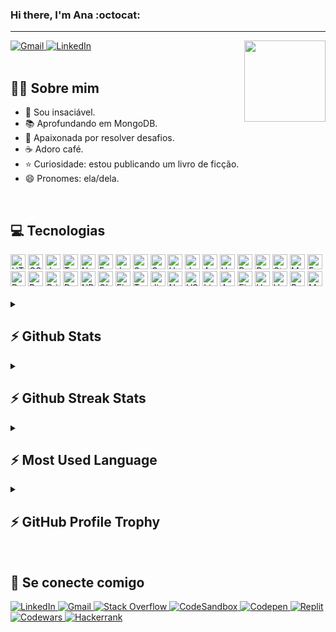 ### Hi there, I'm Ana :octocat:

---

<a target="_blank" href="mailto:anatfernandes.dev@gmail.com">
  <img alt="Gmail" src="https://img.shields.io/badge/Gmail-D14836?style=for-the-badge&logo=gmail&logoColor=white" />
</a>
<a target="_blank" href="https://www.linkedin.com/in/anatfernandes/">
  <img alt="LinkedIn" src="https://img.shields.io/badge/LinkedIn-0077B5?style=for-the-badge&logo=linkedin&logoColor=white" />
</a>

<img src="https://c.tenor.com/WyJAvCGngM0AAAAC/aw-cute.gif" height="130px" align="right"/>

<br/>
<br/>

## 👩🏽 Sobre mim
 - 🧠 Sou insaciável.
 - 📚 Aprofundando em MongoDB.
 - 🧩 Apaixonada por resolver desafios.
 - ☕ Adoro café.
 - ⭐ Curiosidade: estou publicando um livro de ficção.
 - 😄 Pronomes: ela/dela.

<br/>

## 💻 Tecnologias
<div>
  <img alt="HTML5" height="24px" src="https://img.shields.io/badge/HTML5-E34F26?style=for-the-badge&logo=html5&logoColor=white" />
  <img alt="CSS3" height="24px" src="https://img.shields.io/badge/CSS3-1572B6?style=for-the-badge&logo=css3&logoColor=white" />
  <img alt="JavaScript" height="24px" src="https://img.shields.io/badge/JavaScript-323330?style=for-the-badge&logo=javascript&logoColor=F7DF1E" />
  <img alt="TypeScript" height="24px" src="https://img.shields.io/badge/TypeScript-007ACC?style=for-the-badge&logo=typescript&logoColor=white" />
  <img alt="Node.js" height="24px" src="https://img.shields.io/badge/Node.js-339933?style=for-the-badge&logo=nodedotjs&logoColor=white" />
  <img alt="Express.js" height="24px" src="https://img.shields.io/badge/Express.js-000000?style=for-the-badge&logo=express&logoColor=white" />
  <img alt="Java" height="24px" src="https://img.shields.io/badge/Java-ED8B00?style=for-the-badge&logo=java&logoColor=white" />
  <img alt="Spring Boot" height="24px" src="https://img.shields.io/badge/Spring_Boot-F2F4F9?style=for-the-badge&logo=spring-boot" />
  <img alt="GraphQL" height="24px" src="https://img.shields.io/badge/GraphQL-E10098?style=for-the-badge&logo=graphql&logoColor=white" />
  <img alt="Handlebars" height="24px" src="https://img.shields.io/badge/Handlebars%20js-f0772b?style=for-the-badge&logo=handlebarsdotjs&logoColor=black" />
  <img alt="Jest" height="24px" src="https://img.shields.io/badge/Jest-C21325?style=for-the-badge&logo=jest&logoColor=white" />
  <img alt="Angular" height="24px" src="https://img.shields.io/badge/Angular-DD0031?style=for-the-badge&logo=angular&logoColor=white" />
  <img alt="Vue.js" height="24px" src="https://img.shields.io/badge/Vue.js-35495E?style=for-the-badge&logo=vuedotjs&logoColor=4FC08D" />
  <img alt="React" height="24px" src="https://img.shields.io/badge/React-20232A?style=for-the-badge&logo=react&logoColor=61DAFB" />
  <img alt="React Router" height="24px" src="https://img.shields.io/badge/React_Router-CA4245?style=for-the-badge&logo=react-router&logoColor=white" />
  <img alt="Styled-Components" height="24px" src="https://img.shields.io/badge/styled--components-DB7093?style=for-the-badge&logo=styled-components&logoColor=white" />
  <img alt="MongoDB" height="24px" src="https://img.shields.io/badge/MongoDB-4EA94B?style=for-the-badge&logo=mongodb&logoColor=white" />
  <img alt="Fauna" height="24px" src="https://img.shields.io/badge/Fauna-3D00A2?style=for-the-badge&logo=Fauna&logoColor=white" />
  <img alt="PostgreSQL" height="24px" src="https://img.shields.io/badge/PostgreSQL-316192?style=for-the-badge&logo=postgresql&logoColor=white" />
  <img alt="Redis" height="24px" src="https://img.shields.io/badge/redis-%23DD0031.svg?&style=for-the-badge&logo=redis&logoColor=white" />
  <img alt="Prisma ORM" height="24px" src="https://img.shields.io/badge/Prisma-3982CE?style=for-the-badge&logo=Prisma&logoColor=white" />
  <img alt="Docker" height="24px" src="https://img.shields.io/badge/Docker-2CA5E0?style=for-the-badge&logo=docker&logoColor=white" />
  <img alt="NPM" height="24px" src="https://img.shields.io/badge/npm-CB3837?style=for-the-badge&logo=npm&logoColor=white" />
  <img alt="GIT" height="24px" src="https://img.shields.io/badge/GIT-E44C30?style=for-the-badge&logo=git&logoColor=white" />
  <img alt="Figma" height="24px" src="https://img.shields.io/badge/Figma-F24E1E?style=for-the-badge&logo=figma&logoColor=white" />
  <img alt="Trello" height="24px" src="https://img.shields.io/badge/Trello-0052CC?style=for-the-badge&logo=trello&logoColor=white" />
  <img alt="Jira" height="24px" src="https://img.shields.io/badge/Jira-0052CC?style=for-the-badge&logo=Jira&logoColor=white" />
  <img alt="Notion" height="24px" src="https://img.shields.io/badge/Notion-000000?style=for-the-badge&logo=notion&logoColor=white" />
  <img alt="VSCode" height="24px" src="https://img.shields.io/badge/VSCode-0078D4?style=for-the-badge&logo=visual%20studio%20code&logoColor=white" />
  <img alt="Linux" height="24px" src="https://img.shields.io/badge/Linux-FCC624?style=for-the-badge&logo=linux&logoColor=black" />
  <img alt="AWS" height="24px" src="https://img.shields.io/badge/Amazon_AWS-FF9900?style=for-the-badge&logo=amazonaws&logoColor=white" />
  <img alt="Firebase" height="24px" src="https://img.shields.io/badge/firebase-ffca28?style=for-the-badge&logo=firebase&logoColor=black" />
  <img alt="Heroku" height="24px" src="https://img.shields.io/badge/Heroku-430098?style=for-the-badge&logo=heroku&logoColor=white" />
  <img alt="Vercel" height="24px" src="https://img.shields.io/badge/Vercel-000000?style=for-the-badge&logo=vercel&logoColor=white" />
  <img alt="Render" height="24px" src="https://img.shields.io/badge/Render-46E3B7?style=for-the-badge&logo=render&logoColor=white" />
  <img alt="Metabase" height="24px" src="https://img.shields.io/badge/Metabase-509EE3?style=for-the-badge&logo=metabase&logoColor=fff" />
</div>

<br/>

<details>
  <summary>
   <h2>⚡ Github Stats</h2>
  </summary>
  
  <img alt="GitHub Stats" src="https://altf-github-reame-stats-clone.vercel.app/api?username=anatfernandes&show_icons=true&hide_border=false&count_private=true&theme=tokyonight" />
</details>

<details>
  <summary>
   <h2>⚡ Github Streak Stats</h2>
  </summary>
  
  <img alt="Streak" src="https://github-readme-streak-stats.herokuapp.com/?user=anatfernandes&theme=tokyonight&exclude_days=Sun,Sat" />
</details>

<details>
  <summary>
   <h2>⚡ Most Used Language</h2>
  </summary>
  
  <img alt="Most Used Language" src="https://altf-github-reame-stats-clone.vercel.app/api/top-langs/?username=anatfernandes&theme=tokyonight&layout=compact" />
</details>

<details>
  <summary>
   <h2>⚡ GitHub Profile Trophy</h2>
  </summary>
  
  <img alt="Profile Trophy" src="https://altf-github-profile-trophy-clone.vercel.app/?username=anatfernandes&margin-w=15&margin-h=15&theme=nord&rank=-?&count_private=true" />
</details>

<br/>

## 🛜 Se conecte comigo
<div>
  <a target="_blank" href="https://www.linkedin.com/in/anatfernandes/">
    <img alt="LinkedIn" src="https://img.shields.io/badge/LinkedIn-0077B5?style=for-the-badge&logo=linkedin&logoColor=white" />
  </a>
  <a target="_blank" href="mailto:anatfernandes.dev@gmail.com">
    <img alt="Gmail" src="https://img.shields.io/badge/Gmail-D14836?style=for-the-badge&logo=gmail&logoColor=white" />
  </a>
  <a target="_blank" href="https://stackoverflow.com/users/21293571/ana-fernandes">
    <img alt="Stack Overflow" src="https://img.shields.io/badge/Stack_Overflow-FE7A16?style=for-the-badge&logo=stack-overflow&logoColor=white" />
  </a>
  <a target="_blank" href="https://codesandbox.io/u/anatfernandes">
    <img alt="CodeSandbox" src="https://img.shields.io/badge/Codesandbox-000000?style=for-the-badge&logo=CodeSandbox&logoColor=white" />
  </a>
  <a target="_blank" href="https://codepen.io/anatfernandes">
    <img alt="Codepen" src="https://img.shields.io/badge/Codepen-000000?style=for-the-badge&logo=codepen&logoColor=white" />
  </a>
  <a target="_blank" href="https://replit.com/@anatfernandes?path=folder%2FUnnamed&tab=repls">
    <img alt="Replit" src="https://img.shields.io/badge/replit-667881?style=for-the-badge&logo=replit&logoColor=white" />
  </a>
  <a target="_blank" href="https://www.codewars.com/users/anatfernandes">
    <img alt="Codewars" src="https://img.shields.io/badge/Codewars-B1361E?style=for-the-badge&logo=Codewars&logoColor=white" />
  </a>
  <a target="_blank" href="https://www.hackerrank.com/anafernandes?hr_r=1">
    <img alt="Hackerrank" src="https://img.shields.io/badge/-Hackerrank-2EC866?style=for-the-badge&logo=HackerRank&logoColor=white" />
  </a>
</div>
